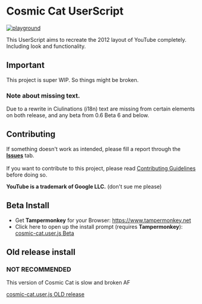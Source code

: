 # Cosmic Cat UserScript
[![playground](https://discordapp.com/api/guilds/996349883663523881/widget.png?style=shield)](https://discord.gg/cs6ccRKmjx)

This UserScript aims to recreate the 2012 layout of YouTube completely. Including look and functionality.

## Important

This project is super WIP. So things might be broken.<br/>

### Note about missing text.
Due to a rewrite in Ciulinations (i18n) text are missing from certain elements on both release, and any beta from 0.6 Beta 6 and below.

## Contributing
If something doesn't work as intended, please fill a report through the  [**Issues**](https://github.com/ciulinuwu/cosmic-cat/issues/new/choose) tab.</br></br>
If you want to contribute to this project, please read [Contributing Guidelines](https://github.com/ciulinuwu/cosmic-cat/blob/master/CONTRIBUTING.md) before doing so.

**YouTube is a trademark of Google LLC.** (don't sue me please)

## Beta Install
- Get **Tampermonkey** for your Browser: https://www.tampermonkey.net<br/>
- Click here to open up the install prompt (requires **Tampermonkey**): [cosmic-cat.user.js Beta](https://github.com/ciulinuwu/cosmic-cat/raw/beta/cosmic-cat.user.js)

## Old release install
### NOT RECOMMENDED
This version of Cosmic Cat is slow and broken AF

[cosmic-cat.user.js OLD release](https://github.com/ciulinuwu/cosmic-cat/raw/main/cosmic-cat.user.js)
